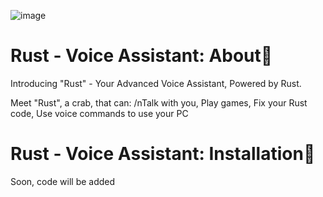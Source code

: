![image](https://github.com/NikeStyleProject/rust-voice-assistant/assets/127475930/88d4cfa5-a6b3-4dc5-869f-ed166696ea50)

# Rust - Voice Assistant: About🧿
Introducing "Rust" - Your Advanced Voice Assistant, Powered by Rust.

Meet "Rust", a crab, that can: /nTalk with you,
Play games,
Fix your Rust code,
Use voice commands to use your PC

# Rust - Voice Assistant: Installation🔧
Soon, code will be added
